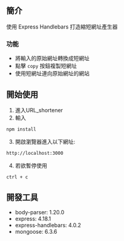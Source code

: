 ## 簡介
使用 Express Handlebars 打造縮短網址產生器

### 功能
- 將輸入的原始網址轉換成短網址
- 點擊 `copy` 按鈕複製短網址
- 使用短網址連向原始網址的網站

## 開始使用
1. 進入URL_shortener
2. 輸入
```zsh
npm install
```
3. 開啟瀏覽器進入以下網址:
```zsh
http://localhost:3000
```
4. 若欲暫停使用
```zsh
ctrl + c
```

## 開發工具
- body-parser: 1.20.0
- express: 4.18.1
- express-handlebars: 4.0.2
- mongoose: 6.3.6